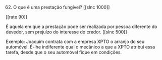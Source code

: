 62. O que é uma prestação fungível?
[[slnc 1000]]

[[rate 90]]

É aquela em que a prestação pode ser realizada por pessoa diferente do devedor, sem prejuízo do interesse do credor.
[[slnc 500]]

Exemplo:
Joaquim contrata com a empresa XPTO o arranjo do seu automóvel. É-lhe indiferente qual o mecânico a que a XPTO atribuí essa tarefa, desde que o seu automóvel fique em condições.
